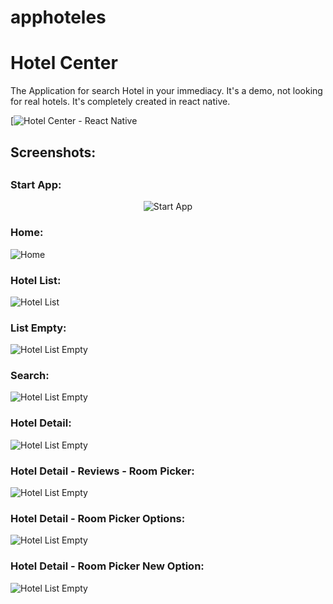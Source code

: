 # apphoteles

<h1>Hotel Center</h1>
The Application for search Hotel in your immediacy. It's a demo, not looking for real hotels.
It's completely created in react native.

[![Hotel Center - React Native](https://youtu.be/AnUxhtPn4As "Hotel Center - React Native")

<h2>Screenshots:<h2>

<h3>Start App:</h3>
<div style="text-align:center">
  
![Start App](https://i.imgur.com/UyhY4Fp.png)

</div>


<h3>Home:</h3>

![Home](https://i.imgur.com/XKGLx0c.png)

<h3>Hotel List:</h3>

![Hotel List](https://i.imgur.com/R6Vx42m.png)

<h3>List Empty:</h3>

![Hotel List Empty](https://i.imgur.com/SIZrxB9.png)

<h3>Search:</h3>

![Hotel List Empty](https://i.imgur.com/lJ42lTo.png)

<h3>Hotel Detail:</h3>

![Hotel List Empty](https://i.imgur.com/Pt9r4Wr.png)

<h3>Hotel Detail - Reviews - Room Picker:</h3>

![Hotel List Empty](https://i.imgur.com/s92V4dI.png)

<h3>Hotel Detail - Room Picker Options:</h3>

![Hotel List Empty](https://i.imgur.com/iIMYo2q.png)

<h3>Hotel Detail - Room Picker New Option:</h3>

![Hotel List Empty](https://i.imgur.com/59NskS8.png)




